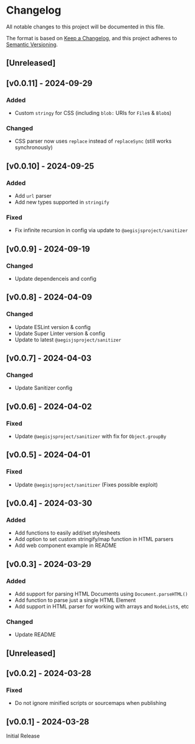 <!-- markdownlint-disable -->
# Changelog
All notable changes to this project will be documented in this file.

The format is based on [Keep a Changelog](https://keepachangelog.com/en/1.0.0/),
and this project adheres to [Semantic Versioning](https://semver.org/spec/v2.0.0.html).

## [Unreleased]

## [v0.0.11] - 2024-09-29

### Added
- Custom `stringy` for CSS (including `blob:` URIs for `File`s & `Blob`s)

### Changed
- CSS parser now uses `replace` instead of `replaceSync` (still works synchronously)

## [v0.0.10] - 2024-09-25

### Added
- Add `url` parser
- Add new types supported in `stringify`

### Fixed
- Fix infinite recursion in config via update to `@aegisjsproject/sanitizer`

## [v0.0.9] - 2024-09-19

### Changed
- Update dependenceis and config

## [v0.0.8] - 2024-04-09

### Changed
- Update ESLint version & config
- Update Super Linter version & config
- Update to latest `@aegisjsproject/sanitizer`

## [v0.0.7] - 2024-04-03

### Changed
- Update Sanitizer config

## [v0.0.6] - 2024-04-02

### Fixed
- Update `@aegisjsproject/sanitizer` with fix for `Object.groupBy`

## [v0.0.5] - 2024-04-01

### Fixed
- Update `@aegisjsproject/sanitizer` (Fixes possible exploit)

## [v0.0.4] - 2024-03-30

### Added
- Add functions to easily add/set stylesheets
- Add option to set custom stringify/map function in HTML parsers
- Add web component example in README

## [v0.0.3] - 2024-03-29

### Added
- Add support for parsing HTML Documents using `Document.parseHTML()`
- Add function to parse just a single HTML Element
- Add support in HTML parser for working with arrays and `NodeList`s, etc

### Changed
- Update README

## [Unreleased]

## [v0.0.2] - 2024-03-28

### Fixed
- Do not ignore minified scripts or sourcemaps when publishing

## [v0.0.1] - 2024-03-28

Initial Release
